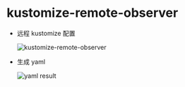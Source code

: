 # kustomize-remote-observer

- 远程 kustomize 配置

    ![kustomize-remote-observer](https://tva4.sinaimg.cn/large/ad5fbf65gy1ghuxhffoe1j20dc0h8wf1.jpg)

- 生成 yaml

    ![yaml result](https://tva1.sinaimg.cn/large/ad5fbf65gy1ghuxk4zxv2j20dc0h83zl.jpg)